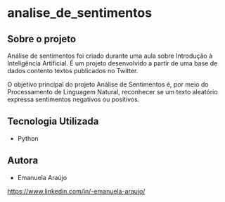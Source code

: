 # analise_de_sentimentos


## Sobre o projeto

Análise de sentimentos foi criado durante uma aula sobre Introdução à Inteligência Artificial. É um projeto desenvolvido a partir de uma base de dados contento textos publicados no Twitter.

O objetivo principal do projeto Análise de Sentimentos é, por meio do Processamento de Linguagem Natural, reconhecer se um texto aleatório expressa sentimentos negativos ou positivos.

## Tecnologia Utilizada
* Python

## Autora
* Emanuela Araújo

https://www.linkedin.com/in/-emanuela-araujo/
